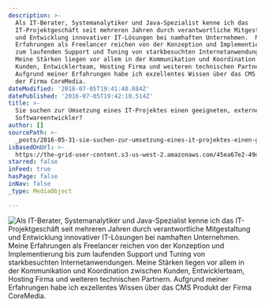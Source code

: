```yaml
---
description: >-
  Als IT-Berater, Systemanalytiker und Java-Spezialist kenne ich das
  IT-Projektgeschäft seit mehreren Jahren durch verantwortliche Mitgestaltung
  und Entwicklung innovativer IT-Lösungen bei namhaften Unternehmen.  Meine
  Erfahrungen als Freelancer reichen von der Konzeption und Implementierung bis
  zum laufenden Support und Tuning von starkbesuchten Internetanwendungen. 
  Meine Stärken liegen vor allem in der Kommunikation und Koordination zwischen
  Kunden, Entwicklerteam, Hosting Firma und weiteren technischen Partnern.
  Aufgrund meiner Erfahrungen habe ich exzellentes Wissen über das CMS Produkt
  der Firma CoreMedia.
dateModified: '2016-07-05T19:41:40.684Z'
datePublished: '2016-07-05T19:42:10.514Z'
title: >-
  Sie suchen zur Umsetzung eines IT-Projektes einen geeigneten, externen
  Softwareentwickler?
author: []
sourcePath: >-
  _posts/2016-05-31-sie-suchen-zur-umsetzung-eines-it-projektes-einen-geeigneten.md
isBasedOnUrl: >-
  https://the-grid-user-content.s3-us-west-2.amazonaws.com/45ea67e2-49dc-430f-b85b-51e4435134d0.jpg
starred: false
inFeed: true
hasPage: false
inNav: false
_type: MediaObject

---
```

![Als IT-Berater, Systemanalytiker und Java-Spezialist kenne ich das IT-Projektgeschäft seit mehreren Jahren durch verantwortliche Mitgestaltung und Entwicklung innovativer IT-Lösungen bei namhaften Unternehmen. Meine Erfahrungen als Freelancer reichen von der Konzeption und Implementierung bis zum laufenden Support und Tuning von starkbesuchten Internetanwendungen. Meine Stärken liegen vor allem in der Kommunikation und Koordination zwischen Kunden, Entwicklerteam, Hosting Firma und weiteren technischen Partnern. Aufgrund meiner Erfahrungen habe ich exzellentes Wissen über das CMS Produkt der Firma CoreMedia.](https://the-grid-user-content.s3-us-west-2.amazonaws.com/45ea67e2-49dc-430f-b85b-51e4435134d0.jpg)